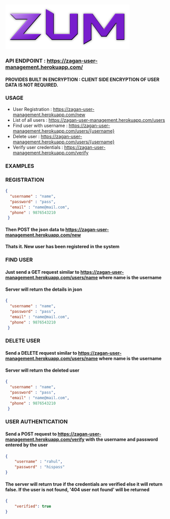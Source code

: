 &nbsp;&nbsp;&nbsp;&nbsp;&nbsp;&nbsp;&nbsp;&nbsp;&nbsp;&nbsp;&nbsp;&nbsp;&nbsp;&nbsp;&nbsp;&nbsp;&nbsp;&nbsp;&nbsp;&nbsp;&nbsp;&nbsp;&nbsp;&nbsp;&nbsp;&nbsp;&nbsp;&nbsp;&nbsp;&nbsp;&nbsp;&nbsp;&nbsp;&nbsp;&nbsp;&nbsp;&nbsp;&nbsp;&nbsp;&nbsp;&nbsp;&nbsp;&nbsp;&nbsp;&nbsp;&nbsp;&nbsp;&nbsp;&nbsp;&nbsp;&nbsp;&nbsp;&nbsp;&nbsp;![Logo](https://github.com/lazla/zagan-user-management/blob/master/public/zum.png)

### API ENDPOINT : https://zagan-user-management.herokuapp.com/

#### PROVIDES BUILT IN ENCRYPTION : CLIENT SIDE ENCRYPTION OF USER DATA IS NOT REQUIRED. 

### USAGE
* User Registration : https://zagan-user-management.herokuapp.com/new
* List of all users : https://zagan-user-management.herokuapp.com/users
* Find user with username : https://zagan-user-management.herokuapp.com/users/{username}
* Delete user : https://zagan-user-management.herokuapp.com/users/{username}
* Verify user credentials : https://zagan-user-management.herokuapp.com/verify

### EXAMPLES

### REGISTRATION
```json
{
  "username" : "name",
  "password" : "pass",
  "email" : "name@mail.com",
  "phone" : 9876543210
 }
```
#### Then POST the json data to https://zagan-user-management.herokuapp.com/new
#### Thats it. New user has been registered in the system

### FIND USER
#### Just send a GET request similar to https://zagan-user-management.herokuapp.com/users/name where name is the username
#### Server will return the details in json
```json
{
  "username" : "name",
  "password" : "pass",
  "email" : "name@mail.com",
  "phone" : 9876543210
 }
```

### DELETE USER
#### Send a DELETE request similar to https://zagan-user-management.herokuapp.com/users/name where name is the username
#### Server will return the deleted user
```json
{
  "username" : "name",
  "password" : "pass",
  "email" : "name@mail.com",
  "phone" : 9876543210
 }
```

### USER AUTHENTICATION
#### Send a POST request to https://zagan-user-management.herokuapp.com/verify with the username and password entered by the user
```json
{
	"username" : "rahul",
	"password" : "hispass"
}
```
#### The server will return true if the credentials are verified else it will return false. If the user is not found, '404 user not found' will be returned
```json
{
    "verified": true
}
```
